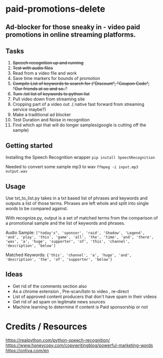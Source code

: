 # paid-promotions-delete

## Ad-blocker for those sneaky in - video  paid promotions in online streaming platforms.






## Tasks
1. <del>Speech recognition up and running </del>
2. <del>Test with audio files</del>
3. Read from a video file and work 
4. Save time markers for bounds of promotion 
5. <del>Compile List of keywords to search for ("Discount", "Coupon Code", "Our friends at so and so.."</del>
6. <del>Turn .txt list of keywords to python list </del>
7. Pull video down from streaming site 
8. Cropping part of a video out .( native fast forward from streaming service maybe?)
9. Make a traditional ad blocker 
10. Test Duration and Noise in recognition
11. Find which api that will do longer samples(google is cutting off the sample)


## Getting started 

Installing the Speech Recognition wrapper
`pip install SpeechRecognition `



Needed to convert some sample mp3 to wav
`ffmpeg -i input.mp3 output.wav `


## Usage
Use txt_to_list.py takes in a txt based list of phrases and keywords and outputs a list of those terms.  Phrases are left whole and split into single words to be compared against.

With recognize.py, output is a set of matched terms from the comparison of a promotional sample and the list of keywords and phrases.

Audio Sample:
`["today's", 'sponsor', 'raid', 'Shadow', 'Legend', 'and', 'play', 'this', 'game', 'all', 'the', 'time', 'and', 'there', 'was', 'a', 'huge', 'supporter', 'of', 'this', 'channel', 'description', 'below']`

Matched Keywords:
`{'this', 'channel', 'a', 'huge', 'and', 'description', 'the', 'of', 'supporter', 'below'}`




## Ideas
- Get rid of the comments section also
- As a chrome extension , Pre-scan/listn to  video , re-direct 
- List of approved content producers that don't have spam in their videos 
- Get rid of ad spam on legitmate news sources 
- Machine learning to determine if content is Paid sponsorship or not

# Credits / Resources 
https://realpython.com/python-speech-recognition/
https://www.honeycopy.com/copywritingblog/powerful-marketing-words
https://ontiva.com/en


